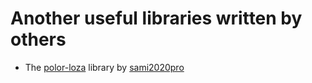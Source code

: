 # Another useful libraries written by others

- The [polor-loza](https://github.com/sami2020pro/polor-loza) library by [sami2020pro](https://github.com/sami2020pro)
